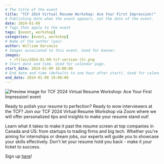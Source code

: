 ```yaml
---
# The title of the event
title: "TCF 2024 Virtual Resume Workshop: Ace Your First Impression!"
# Publishing date when the event appears, not the date of the event.
date: 2024-01-09
# Tags that apply to the event
tags: [event, workshop]
categories: [event, workshop]
# Name of the author (you)
author: William Gervasio
# Images associated to this event. Used for banner.
images:
  - /files/2024-01-09-tcf-version-(5).png
# Start date and time. Used for calendar page.
start_date: 2024-01-09 18:00:00
# End date and time (defaults to one hour after start). Used for calendar page.
end_date: 2024-01-09 19:00:00
---
```


![Preview image for TCF 2024 Virtual Resume Workshop: Ace Your First Impression! event](</files/2024-01-09-tcf-version-(5).png>)

Ready to polish your resume to perfection? Ready to wow interviewers at the TCF? Join our TCF 2024 Virtual Resume Workshop via Zoom where we will offer personalized tips and insights to make your resume stand out!

Learn what it takes to make it past the resume screen at top companies in Canada and US: from startups to trading firms and big tech. Whether you're aiming for internships or dream jobs, our experts will guide you to showcase your skills effectively. Don't let your resume hold you back - make it your ticket to success.

Sign up [here](https://ubc.ca1.qualtrics.com/jfe/form/SV_9NdoGnDF7HADmgS)!
